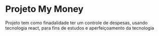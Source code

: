 <h1>Projeto My Money</h1>
Projeto tem como finadalidade ter um controle de despesas, usando tecnologia react, para fins de estudos e aperfeiçoamento da tecnologia
